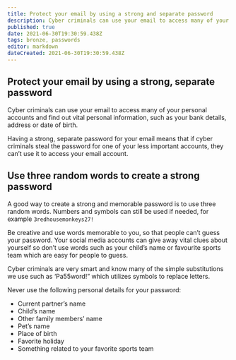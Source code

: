 ```yaml
---
title: Protect your email by using a strong and separate password
description: Cyber criminals can use your email to access many of your personal accounts, leaving you vulnerable to identity theft.
published: true
date: 2021-06-30T19:30:59.438Z
tags: bronze, passwords
editor: markdown
dateCreated: 2021-06-30T19:30:59.438Z
---
```


## Protect your email by using a strong, separate password

Cyber criminals can use your email to access many of your personal accounts and find out vital personal information, such as your bank details, address or date of birth.

Having a strong, separate password for your email means that if cyber criminals steal the password for one of your less important accounts, they can’t use it to access your email account.

## Use three random words to create a strong password

A good way to create a strong and memorable password is to use three random words. Numbers and symbols can still be used if needed, for example `3redhousemonkeys27!`

Be creative and use words memorable to you, so that people can’t guess your password. Your social media accounts can give away vital clues about yourself so don’t use words such as your child’s name or favourite sports team which are easy for people to guess.

Cyber criminals are very smart and know many of the simple substitutions we use such as ‘Pa55word!” which utilizes symbols to replace letters.

Never use the following personal details for your password:

-   Current partner’s name
-   Child’s name
-   Other family members’ name
-   Pet’s name
-   Place of birth
-   Favorite holiday
-   Something related to your favorite sports team